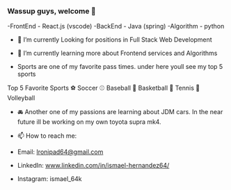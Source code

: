 ### Wassup guys, welcome 👋


-FrontEnd - React.js (vscode)
-BackEnd - Java (spring)
-Algorithm - python

- 🔭 I’m currently Looking for positions in Full Stack Web Development
- 🌱 I’m currently learning more about Frontend services and Algorithms

- Sports are one of my favorite pass times. under here youll see my top 5 sports

Top 5 Favorite Sports
⚽️ Soccer
⚾️ Baseball
🏀 Basketball
🎾 Tennis
🏐 Volleyball

- 🚘 Another one of my passions are learning about JDM cars. In the near future ill be working on my own toyota supra mk4.


- 📫 How to reach me: 
- Email: Ironipad64@gmail.com
- LinkedIn: www.linkedin.com/in/ismael-hernandez64/
- Instagram: ismael_64k

